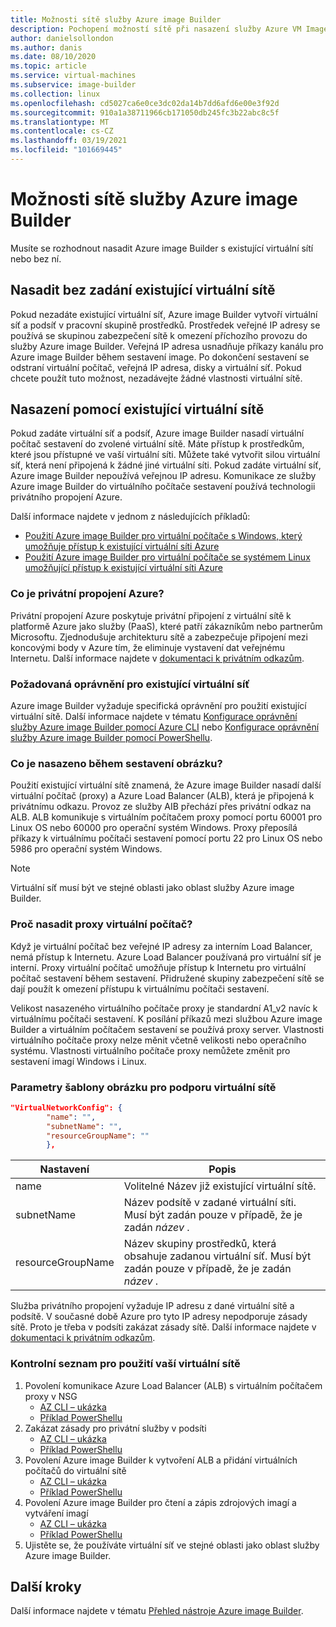 ```yaml
---
title: Možnosti sítě služby Azure image Builder
description: Pochopení možností sítě při nasazení služby Azure VM Image Builder
author: danielsollondon
ms.author: danis
ms.date: 08/10/2020
ms.topic: article
ms.service: virtual-machines
ms.subservice: image-builder
ms.collection: linux
ms.openlocfilehash: cd5027ca6e0ce3dc02da14b7dd6afd6e00e3f92d
ms.sourcegitcommit: 910a1a38711966cb171050db245fc3b22abc8c5f
ms.translationtype: MT
ms.contentlocale: cs-CZ
ms.lasthandoff: 03/19/2021
ms.locfileid: "101669445"
---
```

# <a name="azure-image-builder-service-networking-options"></a>Možnosti sítě služby Azure image Builder

Musíte se rozhodnout nasadit Azure image Builder s existující virtuální sítí nebo bez ní.

## <a name="deploy-without-specifying-an-existing-vnet"></a>Nasadit bez zadání existující virtuální sítě

Pokud nezadáte existující virtuální síť, Azure image Builder vytvoří virtuální síť a podsíť v pracovní skupině prostředků. Prostředek veřejné IP adresy se používá se skupinou zabezpečení sítě k omezení příchozího provozu do služby Azure image Builder. Veřejná IP adresa usnadňuje příkazy kanálu pro Azure image Builder během sestavení image. Po dokončení sestavení se odstraní virtuální počítač, veřejná IP adresa, disky a virtuální síť. Pokud chcete použít tuto možnost, nezadávejte žádné vlastnosti virtuální sítě.

## <a name="deploy-using-an-existing-vnet"></a>Nasazení pomocí existující virtuální sítě

Pokud zadáte virtuální síť a podsíť, Azure image Builder nasadí virtuální počítač sestavení do zvolené virtuální sítě. Máte přístup k prostředkům, které jsou přístupné ve vaší virtuální síti. Můžete také vytvořit silou virtuální síť, která není připojená k žádné jiné virtuální síti. Pokud zadáte virtuální síť, Azure image Builder nepoužívá veřejnou IP adresu. Komunikace ze služby Azure image Builder do virtuálního počítače sestavení používá technologii privátního propojení Azure.

Další informace najdete v jednom z následujících příkladů:

* [Použití Azure image Builder pro virtuální počítače s Windows, který umožňuje přístup k existující virtuální síti Azure](../windows/image-builder-vnet.md)
* [Použití Azure image Builder pro virtuální počítače se systémem Linux umožňující přístup k existující virtuální síti Azure](image-builder-vnet.md)

### <a name="what-is-azure-private-link"></a>Co je privátní propojení Azure?

Privátní propojení Azure poskytuje privátní připojení z virtuální sítě k platformě Azure jako služby (PaaS), které patří zákazníkům nebo partnerům Microsoftu. Zjednodušuje architekturu sítě a zabezpečuje připojení mezi koncovými body v Azure tím, že eliminuje vystavení dat veřejnému Internetu. Další informace najdete v [dokumentaci k privátním odkazům](../../private-link/index.yml).

### <a name="required-permissions-for-an-existing-vnet"></a>Požadovaná oprávnění pro existující virtuální síť

Azure image Builder vyžaduje specifická oprávnění pro použití existující virtuální sítě. Další informace najdete v tématu [Konfigurace oprávnění služby Azure image Builder pomocí Azure CLI](image-builder-permissions-cli.md) nebo [Konfigurace oprávnění služby Azure image Builder pomocí PowerShellu](image-builder-permissions-powershell.md).

### <a name="what-is-deployed-during-an-image-build"></a>Co je nasazeno během sestavení obrázku?

Použití existující virtuální sítě znamená, že Azure image Builder nasadí další virtuální počítač (proxy) a Azure Load Balancer (ALB), která je připojená k privátnímu odkazu. Provoz ze služby AIB přechází přes privátní odkaz na ALB. ALB komunikuje s virtuálním počítačem proxy pomocí portu 60001 pro Linux OS nebo 60000 pro operační systém Windows. Proxy přeposílá příkazy k virtuálnímu počítači sestavení pomocí portu 22 pro Linux OS nebo 5986 pro operační systém Windows.

> [!NOTE]
> Virtuální síť musí být ve stejné oblasti jako oblast služby Azure image Builder.
> 

### <a name="why-deploy-a-proxy-vm"></a>Proč nasadit proxy virtuální počítač?

Když je virtuální počítač bez veřejné IP adresy za interním Load Balancer, nemá přístup k Internetu. Azure Load Balancer používaná pro virtuální síť je interní. Proxy virtuální počítač umožňuje přístup k Internetu pro virtuální počítač sestavení během sestavení. Přidružené skupiny zabezpečení sítě se dají použít k omezení přístupu k virtuálnímu počítači sestavení.

Velikost nasazeného virtuálního počítače proxy je standardní A1_v2 navíc k virtuálnímu počítači sestavení. K posílání příkazů mezi službou Azure image Builder a virtuálním počítačem sestavení se používá proxy server. Vlastnosti virtuálního počítače proxy nelze měnit včetně velikosti nebo operačního systému. Vlastnosti virtuálního počítače proxy nemůžete změnit pro sestavení imagí Windows i Linux.

### <a name="image-template-parameters-to-support-vnet"></a>Parametry šablony obrázku pro podporu virtuální sítě
```json
"VirtualNetworkConfig": {
        "name": "",
        "subnetName": "",
        "resourceGroupName": ""
        },
```

| Nastavení | Popis |
|---------|---------|
| name | Volitelné Název již existující virtuální sítě. |
| subnetName | Název podsítě v zadané virtuální síti. Musí být zadán pouze v případě, že je zadán *název* . |
| resourceGroupName | Název skupiny prostředků, která obsahuje zadanou virtuální síť. Musí být zadán pouze v případě, že je zadán *název* . |

Služba privátního propojení vyžaduje IP adresu z dané virtuální sítě a podsítě. V současné době Azure pro tyto IP adresy nepodporuje zásady sítě. Proto je třeba v podsíti zakázat zásady sítě. Další informace najdete v [dokumentaci k privátním odkazům](../../private-link/index.yml).

### <a name="checklist-for-using-your-vnet"></a>Kontrolní seznam pro použití vaší virtuální sítě

1. Povolení komunikace Azure Load Balancer (ALB) s virtuálním počítačem proxy v NSG
    * [AZ CLI – ukázka](image-builder-vnet.md#add-network-security-group-rule)
    * [Příklad PowerShellu](../windows/image-builder-vnet.md#add-network-security-group-rule)
2. Zakázat zásady pro privátní služby v podsíti
    * [AZ CLI – ukázka](image-builder-vnet.md#disable-private-service-policy-on-subnet)
    * [Příklad PowerShellu](../windows/image-builder-vnet.md#disable-private-service-policy-on-subnet)
3. Povolení Azure image Builder k vytvoření ALB a přidání virtuálních počítačů do virtuální sítě
    * [AZ CLI – ukázka](image-builder-permissions-cli.md#existing-vnet-azure-role-example)
    * [Příklad PowerShellu](image-builder-permissions-powershell.md#permission-to-customize-images-on-your-vnets)
4. Povolení Azure image Builder pro čtení a zápis zdrojových imagí a vytváření imagí
    * [AZ CLI – ukázka](image-builder-permissions-cli.md#custom-image-azure-role-example)
    * [Příklad PowerShellu](image-builder-permissions-powershell.md#custom-image-azure-role-example)
5. Ujistěte se, že používáte virtuální síť ve stejné oblasti jako oblast služby Azure image Builder.


## <a name="next-steps"></a>Další kroky

Další informace najdete v tématu [Přehled nástroje Azure image Builder](../image-builder-overview.md).